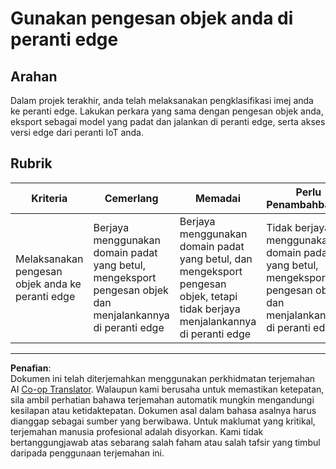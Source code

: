 <!--
CO_OP_TRANSLATOR_METADATA:
{
  "original_hash": "3cf7783991ec0ee4f6041223924894c7",
  "translation_date": "2025-08-28T01:05:19+00:00",
  "source_file": "5-retail/lessons/2-check-stock-device/assignment.md",
  "language_code": "ms"
}
-->
# Gunakan pengesan objek anda di peranti edge

## Arahan

Dalam projek terakhir, anda telah melaksanakan pengklasifikasi imej anda ke peranti edge. Lakukan perkara yang sama dengan pengesan objek anda, eksport sebagai model yang padat dan jalankan di peranti edge, serta akses versi edge dari peranti IoT anda.

## Rubrik

| Kriteria | Cemerlang | Memadai | Perlu Penambahbaikan |
| -------- | --------- | -------- | -------------------- |
| Melaksanakan pengesan objek anda ke peranti edge | Berjaya menggunakan domain padat yang betul, mengeksport pengesan objek dan menjalankannya di peranti edge | Berjaya menggunakan domain padat yang betul, dan mengeksport pengesan objek, tetapi tidak berjaya menjalankannya di peranti edge | Tidak berjaya menggunakan domain padat yang betul, mengeksport pengesan objek, dan menjalankannya di peranti edge |

---

**Penafian**:  
Dokumen ini telah diterjemahkan menggunakan perkhidmatan terjemahan AI [Co-op Translator](https://github.com/Azure/co-op-translator). Walaupun kami berusaha untuk memastikan ketepatan, sila ambil perhatian bahawa terjemahan automatik mungkin mengandungi kesilapan atau ketidaktepatan. Dokumen asal dalam bahasa asalnya harus dianggap sebagai sumber yang berwibawa. Untuk maklumat yang kritikal, terjemahan manusia profesional adalah disyorkan. Kami tidak bertanggungjawab atas sebarang salah faham atau salah tafsir yang timbul daripada penggunaan terjemahan ini.